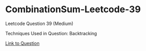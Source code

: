 # CombinationSum-Leetcode-39

Leetcode Question 39 (Medium)

Techniques Used in Question:
Backtracking

[Link to Question](https://leetcode.com/problems/combination-sum/)
